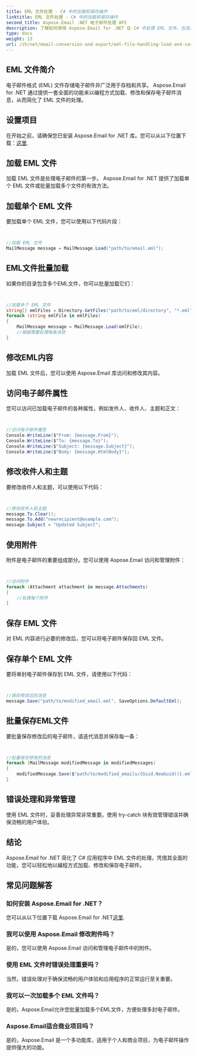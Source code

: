 ```yaml
---
title: EML 文件处理 - C# 中的加载和保存操作
linktitle: EML 文件处理 - C# 中的加载和保存操作
second_title: Aspose.Email .NET 电子邮件处理 API
description: 了解如何使用 Aspose.Email for .NET 在 C# 中处理 EML 文件。包含用于加载、修改和保存电子邮件的代码示例的分步指南。
type: docs
weight: 13
url: /zh/net/email-conversion-and-export/eml-file-handling-load-and-save-operations-in-csharp/
---
```


## EML 文件简介

电子邮件格式 (EML) 文件存储电子邮件并广泛用于存档和共享。 Aspose.Email for .NET 通过提供一套全面的功能来以编程方式加载、修改和保存电子邮件消息，从而简化了 EML 文件的处理。

## 设置项目

在开始之前，请确保您已安装 Aspose.Email for .NET 库。您可以从以下位置下载：[这里](https://releases.aspose.com/email/net).

## 加载 EML 文件

加载 EML 文件是处理电子邮件的第一步。 Aspose.Email for .NET 提供了加载单个 EML 文件或批量加载多个文件的有效方法。

## 加载单个 EML 文件

要加载单个 EML 文件，您可以使用以下代码片段：

```csharp


//加载 EML 文件
MailMessage message = MailMessage.Load("path/to/email.eml");
```

## EML文件批量加载

如果你的目录包含多个EML文件，你可以批量加载它们：

```csharp


//加载多个 EML 文件
string[] emlFiles = Directory.GetFiles("path/to/eml/directory", "*.eml");
foreach (string emlFile in emlFiles)
{
    MailMessage message = MailMessage.Load(emlFile);
    //根据需要处理每条消息
}
```

## 修改EML内容

加载 EML 文件后，您可以使用 Aspose.Email 库访问和修改其内容。

## 访问电子邮件属性

您可以访问已加载电子邮件的各种属性，例如发件人、收件人、主题和正文：

```csharp


//访问电子邮件属性
Console.WriteLine($"From: {message.From}");
Console.WriteLine($"To: {message.To}");
Console.WriteLine($"Subject: {message.Subject}");
Console.WriteLine($"Body: {message.HtmlBody}");
```

## 修改收件人和主题

要修改收件人和主题，可以使用以下代码：

```csharp


//修改收件人和主题
message.To.Clear();
message.To.Add("newrecipient@example.com");
message.Subject = "Updated Subject";
```

## 使用附件

附件是电子邮件的重要组成部分。您可以使用 Aspose.Email 访问和管理附件：

```csharp


//访问附件
foreach (Attachment attachment in message.Attachments)
{
    //处理每个附件
}
```

## 保存 EML 文件

对 EML 内容进行必要的修改后，您可以将电子邮件保存回 EML 文件。

## 保存单个 EML 文件

要将单封电子邮件保存到 EML 文件，请使用以下代码：

```csharp


//保存修改后的消息
message.Save("path/to/modified_email.eml", SaveOptions.DefaultEml);
```

## 批量保存EML文件

要批量保存修改后的电子邮件，请迭代消息并保存每一条：

```csharp


//批量保存修改的消息
foreach (MailMessage modifiedMessage in modifiedMessages)
{
    modifiedMessage.Save($"path/to/modified_emails/{Guid.NewGuid()}.eml", SaveOptions.DefaultEml);
}
```

## 错误处理和异常管理

使用 EML 文件时，妥善处理异常非常重要。使用 try-catch 块有效管理错误并确保流畅的用户体验。

## 结论

Aspose.Email for .NET 简化了 C# 应用程序中 EML 文件的处理。凭借其全面的功能，您可以轻松地以编程方式加载、修改和保存电子邮件。

## 常见问题解答

### 如何安装 Aspose.Email for .NET？

您可以从以下位置下载 Aspose.Email for .NET[这里](https://releases.aspose.com/email/net).

### 我可以使用 Aspose.Email 修改附件吗？

是的，您可以使用 Aspose.Email 访问和管理电子邮件中的附件。

### 使用 EML 文件时错误处理重要吗？

当然，错误处理对于确保流畅的用户体验和应用程序的正常运行至关重要。

### 我可以一次加载多个 EML 文件吗？

是的，Aspose.Email允许您批量加载多个EML文件，方便处理多封电子邮件。

### Aspose.Email适合商业项目吗？

是的，Aspose.Email 是一个多功能库，适用于个人和商业项目，为电子邮件操作提供强大的功能。